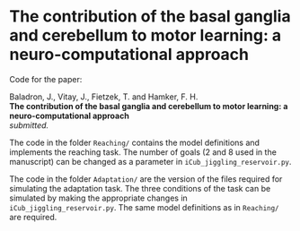 # The contribution of the basal ganglia and cerebellum to motor learning: a neuro-computational approach

Code for the paper: 

Baladron, J., Vitay, J., Fietzek, T. and Hamker, F. H. \
**The contribution of the basal ganglia and cerebellum to motor learning: a neuro-computational approach**\
*submitted.*

The code in the folder `Reaching/` contains the model definitions and implements the reaching task. The number of goals (2 and 8 used in the manuscript) can be changed as a parameter in `iCub_jiggling_reservoir.py`.  

The code in the folder `Adaptation/` are the version of the files required for simulating the adaptation task. The three conditions of the task can be simulated by making the appropriate changes in `iCub_jiggling_reservoir.py`. The same model definitions as in `Reaching/` are required.
